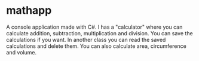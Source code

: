 # mathapp

A console application made with C#. I has a "calculator" where you can calculate addition, subtraction, multiplication and division. 
You can save the calculations if you want. In another class you can read the saved calculations and delete them. You can also calculate area, circumference and volume. 

